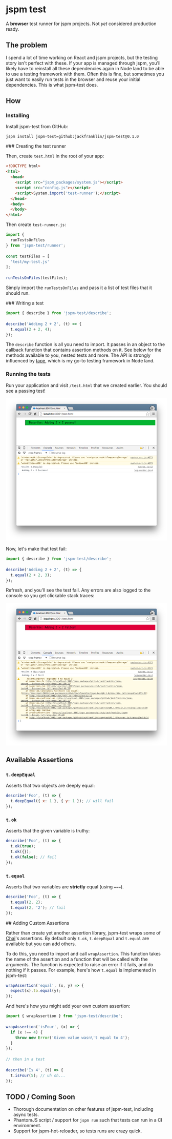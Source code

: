# jspm test

A __browser__ test runner for jspm projects. Not _yet_ considered production ready.

## The problem

I spend a lot of time working on React and jspm projects, but the testing story isn't perfect with these. If your app is managed through jspm, you'll likely have to reinstall all these dependencies again in Node land to be able to use a testing framework with them. Often this is fine, but sometimes you just want to easily run tests in the browser and reuse your initial dependencies. This is what jspm-test does.

## How

### Installing

Install jspm-test from GitHub:

```
jspm install jspm-test=github:jackfranklin/jspm-test@0.1.0
```

### Creating the test runner

Then, create `test.html` in the root of your app:

```html
<!DOCTYPE html>
<html>
  <head>
    <script src="jspm_packages/system.js"></script>
    <script src="config.js"></script>
    <script>System.import('test-runner');</script>
  </head>
  <body>
  </body>
</html>
```

Then create `test-runner.js`:

```js
import {
  runTestsOnFiles
} from 'jspm-test/runner';

const testFiles = [
  'test/my-test.js'
];

runTestsOnFiles(testFiles);
```

Simply import the `runTestsOnFiles` and pass it a list of test files that it should run.

### Writing a test

```js
import { describe } from 'jspm-test/describe';

describe('Adding 2 + 2', (t) => {
  t.equal(2 + 2, 4);
});
```

The `describe` function is all you need to import. It passes in an object to the callback function that contains assertion methods on it. See below for the methods available to you, nested tests and more. The API is strongly influenced by [tape](https://github.com/substack/tape), which is my go-to testing framework in Node land.

### Running the tests

Run your application and visit `/test.html` that we created earlier. You should see a passing test!

![](readme/2+2pass.png)

Now, let's make that test fail:

```js
import { describe } from 'jspm-test/describe';

describe('Adding 2 + 2', (t) => {
  t.equal(2 + 2, 3);
});
```

Refresh, and you'll see the test fail. Any errors are also logged to the console so you get clickable stack traces:

![](readme/2+2fail.png)

## Available Assertions

### `t.deepEqual`

Asserts that two objects are deeply equal:

```js
describe('Foo', (t) => {
  t.deepEqual({ x: 1 }, { y: 1 }); // will fail
});
```

### `t.ok`

Asserts that the given variable is truthy:

```js
describe('Foo', (t) => {
  t.ok(true);
  t.ok({});
  t.ok(false); // fail
});
```

### `t.equal`

Asserts that two variables are __strictly__ equal (using `===`).

```js
describe('Foo', (t) => {
  t.equal(2, 2);
  t.equal(2, '2'); // fail
});
```

## Adding Custom Assertions

Rather than create yet another assertion library, jspm-test wraps some of [Chai](http://chaijs.com/)'s assertions. By default only `t.ok`, `t.deepEqual` and `t.equal` are available but you can add others.

To do this, you need to import and call `wrapAssertion`. This function takes the name of the assertion and a function that will be called with the arguments. The function is expected to raise an error if it fails, and do nothing if it passes. For example, here's how `t.equal` is implemented in jspm-test:

```js
wrapAssertion('equal', (x, y) => {
  expect(x).to.equal(y);
});
```

And here's how you might add your own custom assertion:

```js
import { wrapAssertion } from 'jspm-test/describe';

wrapAssertion('isFour', (x) => {
  if (x !== 4) {
    throw new Error('Given value wasn\'t equal to 4');
  }
});

// then in a test

describe('Is 4', (t) => {
  t.isFour(5); // uh oh...
});
```


## TODO / Coming Soon

- Thorough documentation on other features of jspm-test, including async tests.
- PhantomJS script / support for `jspm run` such that tests can run in a CI environment.
- Support for jspm-hot-reloader, so tests runs are crazy quick.
